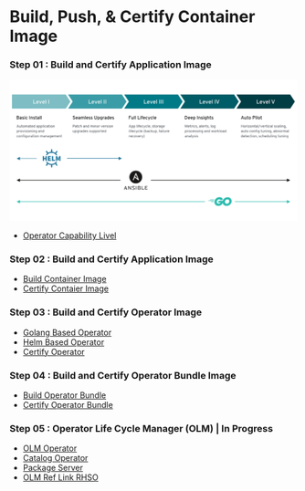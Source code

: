 # Build, Push, & Certify Container Image

### Step 01 : Build and Certify Application Image
![Screenshot](operator-capability-level.png)
* [Operator Capability Livel](https://sdk.operatorframework.io/docs/overview/operator-capabilities)

### Step 02 : Build and Certify Application Image
* [Build Container Image](https://github.com/Sherpa99/hcbt-dev-operators/blob/896d1af7058d973765d55048ff1100a12d1e4322/container/BuildContainerImage.md)
* [Certify Contaier Image](https://github.com/Sherpa99/hcbt-dev-operators/blob/896d1af7058d973765d55048ff1100a12d1e4322/container/CertifyContaierImage.md)

### Step 03 : Build and Certify Operator Image
* [Golang Based Operator](https://github.com/Sherpa99/hcbt-dev-operators/blob/354b6fbbecb6a8f92a689672ad653230efa4f902/operator/BuildGolangOperator.md)
* [Helm Based Operator](https://github.com/Sherpa99/hcbt-dev-operators/blob/main/operator/HelmBasedOperator.md)
* [Certify Operator](https://github.com/Sherpa99/hcbt-dev-operators/blob/7dfa020699bb5288e8a44db2b0b774e1341cd984/operator/CertifyOperator.md)

### Step 04 : Build and Certify Operator Bundle Image
* [Build Operator Bundle](https://github.com/Sherpa99/hcbt-dev-operators/blob/0d3c32ff0c4d5d17a3118401caaf5034e9d68e5e/operatorbundle/BuildOperatorBundle.md)
* [Certify Operator Bundle](https://github.com/Sherpa99/hcbt-dev-operators/blob/12de71b354d491c3f0cb1fbcc9536322db1557cf/operatorbundle/CertifyOperatorBundle.md)

### Step 05 : Operator Life Cycle Manager (OLM) | In Progress
* [OLM Operator]()
* [Catalog Operator]()
* [Package Server]()
* [OLM Ref Link RHSO](https://docs.openshift.com/container-platform/4.8/operators/understanding/olm/olm-understanding-olm.html)
